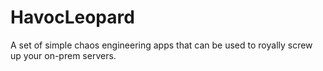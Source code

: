 # HavocLeopard
A set of simple chaos engineering apps that can be used to royally screw up your on-prem servers.
